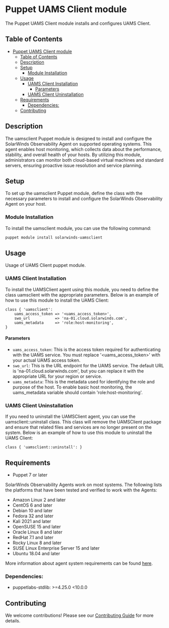 # Puppet UAMS Client module

The Puppet UAMS Client module installs and configures UAMS Client.

## Table of Contents

- [Puppet UAMS Client module](#puppet-uams-client-module)
  - [Table of Contents](#table-of-contents)
  - [Description](#description)
  - [Setup](#setup)
    - [Module Installation](#module-installation)
  - [Usage](#usage)
    - [UAMS Client Installation](#uams-client-installation)
      - [Parameters](#parameters)
    - [UAMS Client Uninstallation](#uams-client-uninstallation)
  - [Requirements](#requirements)
    - [Dependencies:](#dependencies)
  - [Contributing](#contributing)

## Description

The uamsclient Puppet module is designed to install and configure the SolarWinds Observability Agent on supported operating systems. This agent enables host monitoring, which collects data about the performance, stability, and overall health of your hosts. By utilizing this module, administrators can monitor both cloud-based virtual machines and standard servers, ensuring proactive issue resolution and service planning.

## Setup

To set up the uamsclient Puppet module, define the class with the necessary parameters to install and configure the SolarWinds Observability Agent on your host.

### Module Installation
To install the uamsclient module, you can use the following command:

```bash
puppet module install solarwinds-uamsclient
```

## Usage

Usage of UAMS Client puppet module.

### UAMS Client Installation

To install the UAMSClient agent using this module, you need to define the class uamsclient with the appropriate parameters. Below is an example of how to use this module to install the UAMS Client:

```puppet
class { 'uamsclient':
    uams_access_token => '<uams_access_token>',
    swo_url           => 'na-01.cloud.solarwinds.com',
    uams_metadata     => 'role:host-monitoring',
}
```

#### Parameters
 - `uams_access_token`: This is the access token required for authenticating with the UAMS service. You must replace '<uams_access_token>' with your actual UAMS access token.
 - `swo_url`: This is the URL endpoint for the UAMS service. The default URL is 'na-01.cloud.solarwinds.com', but you can replace it with the appropriate URL for your region or service.
 - `uams_metadata`: This is the metadata used for identifying the role and purpose of the host. To enable basic host monitoring, the uams_metadata variable should contain 'role:host-monitoring'.

### UAMS Client Uninstallation

If you need to uninstall the UAMSClient agent, you can use the uamsclient::uninstall class. This class will remove the UAMSClient package and ensure that related files and services are no longer present on the system. Below is an example of how to use this module to uninstall the UAMS Client:

```puppet
class { 'uamsclient::uninstall': }
```

## Requirements

* Puppet 7 or later

SolarWinds Observability Agents work on most systems. The following lists the platforms that have been tested and verified to work with the Agents:

 - Amazon Linux 2 and later
 - CentOS 6 and later
 - Debian 10 and later
 - Fedora 32 and later
 - Kali 2021 and later
 - OpenSUSE 15 and later
 - Oracle Linux 8 and later
 - RedHat 7.1 and later
 - Rocky Linux 8 and later
 - SUSE Linux Enterprise Server 15 and later
 - Ubuntu 18.04 and later

More information about agent system requirements can be found [here](https://documentation.solarwinds.com/en/success_center/observability/content/system_requirements/host_requirements.htm).

### Dependencies:

 - puppetlabs-stdlib: >=4.25.0 <10.0.0


## Contributing

We welcome contributions! Please see our [Contributing Guide](CONTRIBUTING.md) for more details.